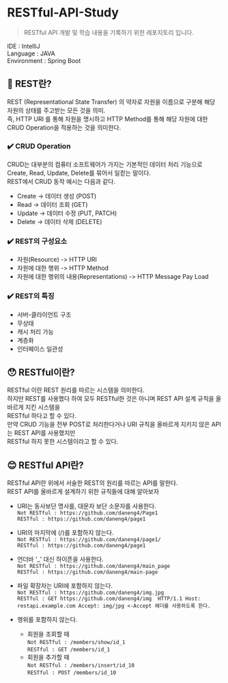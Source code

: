 # RESTful-API-Study
> RESTful API 개발 및 학습 내용을 기록하기 위한 레포지토리 입니다.

IDE : IntelliJ <br>
Language : JAVA <br>
Environment : Spring Boot <br>

## 🤔 REST란?

REST (Representational State Transfer) 의 약자로 자원을 이름으로 구분해 해당 자원의 상태를 주고받는 모든 것을 의미.
<br>
즉, HTTP URI 를 통해 자원을 명시하고 HTTP Method를 통해 해당 자원에 대한 CRUD Operation을 적용하는 것을 의미한다.

### ✔️ CRUD Operation

CRUD는 대부분의 컴퓨터 소프트웨어가 가지는 기본적인 데이터 처리 기능으로 Create, Read, Update, Delete를 묶어서 일컫는 말이다.
<br>
REST에서 CRUD 동작 예시는 다음과 같다.

- Create -> 데이터 생성 (POST)
- Read -> 데이터 조회 (GET)
- Update -> 데이터 수정 (PUT, PATCH)
- Delete -> 데이터 삭제 (DELETE)

### ✔️ REST의 구성요소

- 자원(Resource) -> HTTP URI
- 자원에 대한 행위 -> HTTP Method
- 자원에 대한 행위의 내용(Representations) -> HTTP Message Pay Load

### ✔️ REST의 특징

- 서버-클라이언트 구조
- 무상태
- 캐시 처리 가능
- 계층화
- 인터페이스 일관성

## 😯 RESTful이란?

RESTful 이란 REST 원리를 따르는 시스템을 의미한다. <br>
하지만 REST를 사용했다 하여 모두 RESTful한 것은 아니며 REST API 설계 규칙을 올바르게 지킨 시스템을 <br>
RESTful 하다고 할 수 있다. <br>
만약 CRUD 기능을 전부 POST로 처리한다거나 URI 규칙을 올바르게 지키지 않은 API는 REST API를 사용했지만 <br>
RESTful 하지 못한 시스템이라고 할 수 있다.


## 😊 RESTful API란?

RESTful API란 위에서 서술한 REST의 원리를 따르는 API를 말한다. <br>
REST API를 올바르게 설계하기 위한 규칙들에 대해 알아보자

- URI는 동사보단 명사를, 대문자 보단 소문자를 사용한다.<br>
`Not RESTful : https://github.com/daneng4/Page1` <br>
`RESTful : https://github.com/daneng4/page1`

- URI의 마지막에 (/)를 포함하지 않는다. <br>
`Not RESTful : https://github.com/daneng4/page1/` <br>
`RESTful : https://github.com/daneng4/page1`

- 언더바 '_' 대신 하이픈을 사용한다. <br>
`Not RESTful : https://github.com/daneng4/main_page` <br>
`RESTful : https://github.com/daneng4/main-page`

- 파일 확장자는 URI에 포함하지 않는다. <br>
`Not RESTful : https://github.com/daneng4/img.jpg` <br>
`RESTful : GET https://github.com/daneng4/img  HTTP/1.1 Host: restapi.example.com Accept: img/jpg <-Accept 헤더를 사용하도록 한다.`

- 행위를 포함하지 않는다. <br>
  - 회원을 조회할 때 <br>
  `Not RESTful : /members/show/id_1` <br>
  `RESTful : GET /members/id_1`
  - 회원을 추가할 때 <br>
  `Not RESTful : /members/insert/id_10` <br>
  `RESTful : POST /members/id_10`





